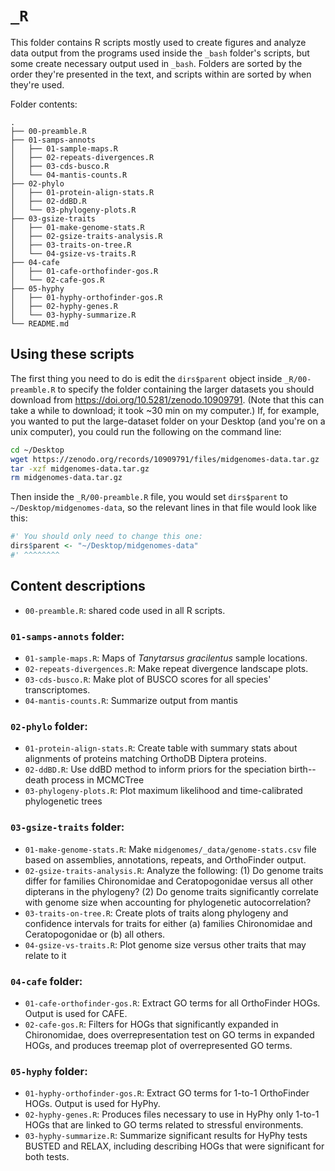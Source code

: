 
# `_R`

This folder contains R scripts mostly used to create figures and analyze
data output from the programs used inside the `_bash` folder's scripts, but 
some create necessary output used in `_bash`.
Folders are sorted by the order they're presented in the text, and
scripts within are sorted by when they're used.


Folder contents:

```
.
├── 00-preamble.R
├── 01-samps-annots
│   ├── 01-sample-maps.R
│   ├── 02-repeats-divergences.R
│   ├── 03-cds-busco.R
│   └── 04-mantis-counts.R
├── 02-phylo
│   ├── 01-protein-align-stats.R
│   ├── 02-ddBD.R
│   └── 03-phylogeny-plots.R
├── 03-gsize-traits
│   ├── 01-make-genome-stats.R
│   ├── 02-gsize-traits-analysis.R
│   ├── 03-traits-on-tree.R
│   └── 04-gsize-vs-traits.R
├── 04-cafe
│   ├── 01-cafe-orthofinder-gos.R
│   └── 02-cafe-gos.R
├── 05-hyphy
│   ├── 01-hyphy-orthofinder-gos.R
│   ├── 02-hyphy-genes.R
│   └── 03-hyphy-summarize.R
└── README.md
```

## Using these scripts

The first thing you need to do is edit the `dirs$parent` object inside
`_R/00-preamble.R` to specify the folder containing the larger 
datasets you should download from <https://doi.org/10.5281/zenodo.10909791>.
(Note that this can take a while to download; it took ~30 min on my computer.)
If, for example, you wanted to put the large-dataset folder on your Desktop
(and you're on a unix computer), 
you could run the following on the command line:

```bash
cd ~/Desktop
wget https://zenodo.org/records/10909791/files/midgenomes-data.tar.gz
tar -xzf midgenomes-data.tar.gz
rm midgenomes-data.tar.gz
```

Then inside the `_R/00-preamble.R` file, you would set `dirs$parent`
to `~/Desktop/midgenomes-data`, so the relevant lines in that file would
look like this:

```r
#' You should only need to change this one:
dirs$parent <- "~/Desktop/midgenomes-data"
#' ^^^^^^^^
```




## Content descriptions

- `00-preamble.R`: shared code used in all R scripts.


### `01-samps-annots` folder:

- `01-sample-maps.R`: Maps of *Tanytarsus gracilentus* sample locations.
- `02-repeats-divergences.R`: Make repeat divergence landscape plots.
- `03-cds-busco.R`: Make plot of BUSCO scores for all species' transcriptomes.
- `04-mantis-counts.R`: Summarize output from mantis



### `02-phylo` folder:

- `01-protein-align-stats.R`: Create table with summary stats about 
  alignments of proteins matching OrthoDB Diptera proteins.
- `02-ddBD.R`: Use ddBD method to inform priors for the speciation birth--death 
  process in MCMCTree
- `03-phylogeny-plots.R`: Plot maximum likelihood and time-calibrated 
  phylogenetic trees


### `03-gsize-traits` folder:

- `01-make-genome-stats.R`: Make `midgenomes/_data/genome-stats.csv` file 
  based on assemblies, annotations, repeats, and OrthoFinder output.
- `02-gsize-traits-analysis.R`: Analyze the following:
  (1) Do genome traits differ for families Chironomidae and Ceratopogonidae
  versus all other dipterans in the phylogeny?
  (2) Do genome traits significantly correlate with genome size when accounting
  for phylogenetic autocorrelation?
- `03-traits-on-tree.R`: Create plots of traits along phylogeny and confidence 
  intervals for traits for either (a) families Chironomidae and Ceratopogonidae
  or (b) all others.
- `04-gsize-vs-traits.R`: Plot genome size versus other traits that may relate to it



### `04-cafe` folder:

- `01-cafe-orthofinder-gos.R`: Extract GO terms for all OrthoFinder HOGs. 
  Output is used for CAFE.
- `02-cafe-gos.R`: Filters for HOGs that significantly expanded in Chironomidae,
  does overrepresentation test on GO terms in expanded HOGs, and
  produces treemap plot of overrepresented GO terms.


### `05-hyphy` folder:

- `01-hyphy-orthofinder-gos.R`: Extract GO terms for 1-to-1 OrthoFinder HOGs. 
  Output is used for HyPhy.
- `02-hyphy-genes.R`: Produces files necessary to use in HyPhy only 1-to-1 HOGs 
  that are linked to GO terms related to stressful environments.
- `03-hyphy-summarize.R`: Summarize significant results for HyPhy tests BUSTED 
  and RELAX, including describing HOGs that were significant for both tests.




